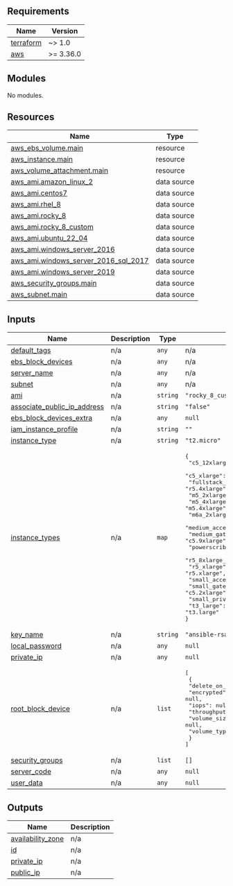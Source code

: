 <!-- BEGIN_TF_DOCS -->
## Requirements

| Name | Version |
|------|---------|
| <a name="requirement_terraform"></a> [terraform](#requirement\_terraform) | ~> 1.0 |
| <a name="requirement_aws"></a> [aws](#requirement\_aws) | >= 3.36.0 |

## Modules

No modules.

## Resources

| Name | Type |
|------|------|
| [aws_ebs_volume.main](https://registry.terraform.io/providers/hashicorp/aws/latest/docs/resources/ebs_volume) | resource |
| [aws_instance.main](https://registry.terraform.io/providers/hashicorp/aws/latest/docs/resources/instance) | resource |
| [aws_volume_attachment.main](https://registry.terraform.io/providers/hashicorp/aws/latest/docs/resources/volume_attachment) | resource |
| [aws_ami.amazon_linux_2](https://registry.terraform.io/providers/hashicorp/aws/latest/docs/data-sources/ami) | data source |
| [aws_ami.centos7](https://registry.terraform.io/providers/hashicorp/aws/latest/docs/data-sources/ami) | data source |
| [aws_ami.rhel_8](https://registry.terraform.io/providers/hashicorp/aws/latest/docs/data-sources/ami) | data source |
| [aws_ami.rocky_8](https://registry.terraform.io/providers/hashicorp/aws/latest/docs/data-sources/ami) | data source |
| [aws_ami.rocky_8_custom](https://registry.terraform.io/providers/hashicorp/aws/latest/docs/data-sources/ami) | data source |
| [aws_ami.ubuntu_22_04](https://registry.terraform.io/providers/hashicorp/aws/latest/docs/data-sources/ami) | data source |
| [aws_ami.windows_server_2016](https://registry.terraform.io/providers/hashicorp/aws/latest/docs/data-sources/ami) | data source |
| [aws_ami.windows_server_2016_sql_2017](https://registry.terraform.io/providers/hashicorp/aws/latest/docs/data-sources/ami) | data source |
| [aws_ami.windows_server_2019](https://registry.terraform.io/providers/hashicorp/aws/latest/docs/data-sources/ami) | data source |
| [aws_security_groups.main](https://registry.terraform.io/providers/hashicorp/aws/latest/docs/data-sources/security_groups) | data source |
| [aws_subnet.main](https://registry.terraform.io/providers/hashicorp/aws/latest/docs/data-sources/subnet) | data source |

## Inputs

| Name | Description | Type | Default | Required |
|------|-------------|------|---------|:--------:|
| <a name="input_default_tags"></a> [default\_tags](#input\_default\_tags) | n/a | `any` | n/a | yes |
| <a name="input_ebs_block_devices"></a> [ebs\_block\_devices](#input\_ebs\_block\_devices) | n/a | `any` | n/a | yes |
| <a name="input_server_name"></a> [server\_name](#input\_server\_name) | n/a | `any` | n/a | yes |
| <a name="input_subnet"></a> [subnet](#input\_subnet) | n/a | `any` | n/a | yes |
| <a name="input_ami"></a> [ami](#input\_ami) | n/a | `string` | `"rocky_8_custom"` | no |
| <a name="input_associate_public_ip_address"></a> [associate\_public\_ip\_address](#input\_associate\_public\_ip\_address) | n/a | `string` | `"false"` | no |
| <a name="input_ebs_block_devices_extra"></a> [ebs\_block\_devices\_extra](#input\_ebs\_block\_devices\_extra) | n/a | `any` | `null` | no |
| <a name="input_iam_instance_profile"></a> [iam\_instance\_profile](#input\_iam\_instance\_profile) | n/a | `string` | `""` | no |
| <a name="input_instance_type"></a> [instance\_type](#input\_instance\_type) | n/a | `string` | `"t2.micro"` | no |
| <a name="input_instance_types"></a> [instance\_types](#input\_instance\_types) | n/a | `map` | <pre>{<br>  "c5_12xlarge_accelerator": "c5.12xlarge",<br>  "c5_xlarge": "c5.xlarge",<br>  "fullstack_privatecloud": "r5.4xlarge",<br>  "m5_2xlarge": "m5.2xlarge",<br>  "m5_4xlarge": "m5.4xlarge",<br>  "m6a_2xlarge": "m6a.2xlarge",<br>  "medium_accelerator": "c5.4xlarge",<br>  "medium_gateway": "c5.9xlarge",<br>  "powerscribe360": "m4.xlarge",<br>  "r5_8xlarge_accelerator": "r5.8xlarge",<br>  "r5_xlarge": "r5.xlarge",<br>  "small_accelerator": "c5.2xlarge",<br>  "small_gateway": "c5.2xlarge",<br>  "small_privatecloud": "c5.2xlarge",<br>  "t3_large": "t3.large"<br>}</pre> | no |
| <a name="input_key_name"></a> [key\_name](#input\_key\_name) | n/a | `string` | `"ansible-rsa"` | no |
| <a name="input_local_password"></a> [local\_password](#input\_local\_password) | n/a | `any` | `null` | no |
| <a name="input_private_ip"></a> [private\_ip](#input\_private\_ip) | n/a | `any` | `null` | no |
| <a name="input_root_block_device"></a> [root\_block\_device](#input\_root\_block\_device) | n/a | `list` | <pre>[<br>  {<br>    "delete_on_termination": null,<br>    "encrypted": null,<br>    "iops": null,<br>    "throughput": null,<br>    "volume_size": null,<br>    "volume_type": null<br>  }<br>]</pre> | no |
| <a name="input_security_groups"></a> [security\_groups](#input\_security\_groups) | n/a | `list` | `[]` | no |
| <a name="input_server_code"></a> [server\_code](#input\_server\_code) | n/a | `any` | `null` | no |
| <a name="input_user_data"></a> [user\_data](#input\_user\_data) | n/a | `any` | `null` | no |

## Outputs

| Name | Description |
|------|-------------|
| <a name="output_availability_zone"></a> [availability\_zone](#output\_availability\_zone) | n/a |
| <a name="output_id"></a> [id](#output\_id) | n/a |
| <a name="output_private_ip"></a> [private\_ip](#output\_private\_ip) | n/a |
| <a name="output_public_ip"></a> [public\_ip](#output\_public\_ip) | n/a |
<!-- END_TF_DOCS -->